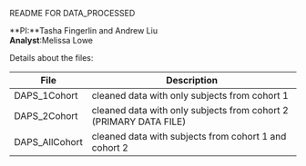 README FOR DATA_PROCESSED

**PI:**Tasha Fingerlin and Andrew Liu  
**Analyst**:Melissa Lowe  

Details about the files:

File | Description
---|---------------------------------------------------------------------
DAPS_1Cohort | cleaned data with only subjects from cohort 1
DAPS_2Cohort | cleaned data with only subjects from cohort 2 (PRIMARY DATA FILE)
DAPS_AllCohort | cleaned data with subjects from cohort 1 and cohort 2
